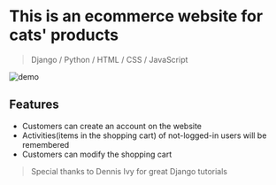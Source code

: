 # This is an ecommerce website for cats' products

> Django / Python / HTML / CSS / JavaScript

![demo](https://user-images.githubusercontent.com/73886787/172258744-e9ac6e7f-1d3a-4b21-acbd-f6cf8e7cfed6.gif)

## Features

- Customers can create an account on the website
- Activities(items in the shopping cart) of not-logged-in users will be remembered
- Customers can modify the shopping cart

> Special thanks to Dennis Ivy for great Django tutorials
